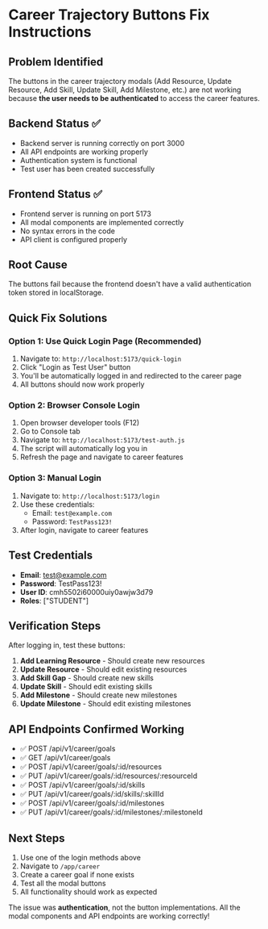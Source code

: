 # Career Trajectory Buttons Fix Instructions

## Problem Identified
The buttons in the career trajectory modals (Add Resource, Update Resource, Add Skill, Update Skill, Add Milestone, etc.) are not working because **the user needs to be authenticated** to access the career features.

## Backend Status ✅
- Backend server is running correctly on port 3000
- All API endpoints are working properly
- Authentication system is functional
- Test user has been created successfully

## Frontend Status ✅
- Frontend server is running on port 5173
- All modal components are implemented correctly
- No syntax errors in the code
- API client is configured properly

## Root Cause
The buttons fail because the frontend doesn't have a valid authentication token stored in localStorage.

## Quick Fix Solutions

### Option 1: Use Quick Login Page (Recommended)
1. Navigate to: `http://localhost:5173/quick-login`
2. Click "Login as Test User" button
3. You'll be automatically logged in and redirected to the career page
4. All buttons should now work properly

### Option 2: Browser Console Login
1. Open browser developer tools (F12)
2. Go to Console tab
3. Navigate to: `http://localhost:5173/test-auth.js`
4. The script will automatically log you in
5. Refresh the page and navigate to career features

### Option 3: Manual Login
1. Navigate to: `http://localhost:5173/login`
2. Use these credentials:
   - Email: `test@example.com`
   - Password: `TestPass123!`
3. After login, navigate to career features

## Test Credentials
- **Email**: test@example.com
- **Password**: TestPass123!
- **User ID**: cmh5502i60000uiy0awjw3d79
- **Roles**: ["STUDENT"]

## Verification Steps
After logging in, test these buttons:
1. **Add Learning Resource** - Should create new resources
2. **Update Resource** - Should edit existing resources  
3. **Add Skill Gap** - Should create new skills
4. **Update Skill** - Should edit existing skills
5. **Add Milestone** - Should create new milestones
6. **Update Milestone** - Should edit existing milestones

## API Endpoints Confirmed Working
- ✅ POST /api/v1/career/goals
- ✅ GET /api/v1/career/goals
- ✅ POST /api/v1/career/goals/:id/resources
- ✅ PUT /api/v1/career/goals/:id/resources/:resourceId
- ✅ POST /api/v1/career/goals/:id/skills
- ✅ PUT /api/v1/career/goals/:id/skills/:skillId
- ✅ POST /api/v1/career/goals/:id/milestones
- ✅ PUT /api/v1/career/goals/:id/milestones/:milestoneId

## Next Steps
1. Use one of the login methods above
2. Navigate to `/app/career`
3. Create a career goal if none exists
4. Test all the modal buttons
5. All functionality should work as expected

The issue was **authentication**, not the button implementations. All the modal components and API endpoints are working correctly!